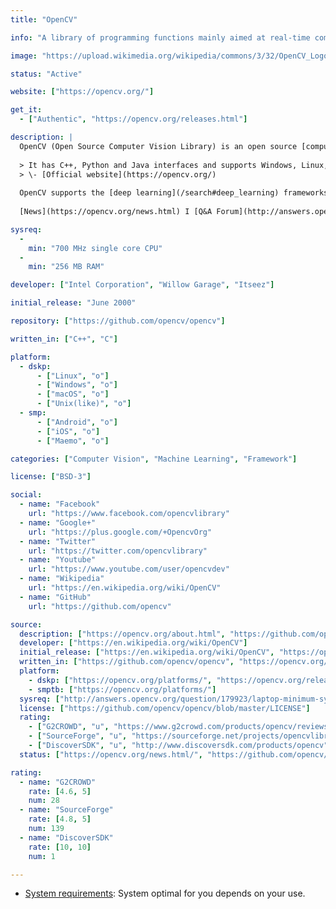 ```yaml
---
title: "OpenCV"

info: "A library of programming functions mainly aimed at real-time computer vision"

image: "https://upload.wikimedia.org/wikipedia/commons/3/32/OpenCV_Logo_with_text_svg_version.svg"

status: "Active"

website: ["https://opencv.org/"]

get_it:
  - ["Authentic", "https://opencv.org/releases.html"]

description: |
  OpenCV (Open Source Computer Vision Library) is an open source [computer vision](/search#computer_vision) and [machine learning](search#machine_learning) software library. OpenCV was built to provide a common infrastructure for [computer vision](/search#computer_vision) applications and to accelerate the use of machine perception in the commercial products.
  
  > It has C++, Python and Java interfaces and supports Windows, Linux, Mac OS, iOS and Android. OpenCV was designed for computational efficiency and with a strong focus on real-time applications. Written in optimized C/C++, the library can take advantage of multi-core processing. Enabled with OpenCL, it can take advantage of the hardware acceleration of the underlying heterogeneous compute platform.
  > \- [Official website](https://opencv.org/)
  
  OpenCV supports the [deep learning](/search#deep_learning) frameworks TensorFlow, Torch/PyTorch and Caffe.
  
  [News](https://opencv.org/news.html) I [Q&A Forum](http://answers.opencv.org/questions/) I [Documentation](https://docs.opencv.org/) I [Wiki](https://github.com/opencv/opencv/wiki) I [IRC](https://webchat.freenode.net/?channels=opencv)

sysreq:
  -
    min: "700 MHz single core CPU"
  -
    min: "256 MB RAM"

developer: ["Intel Corporation", "Willow Garage", "Itseez"]

initial_release: "June 2000"

repository: ["https://github.com/opencv/opencv"]

written_in: ["C++", "C"]

platform:
  - dskp:
      - ["Linux", "o"]
      - ["Windows", "o"]
      - ["macOS", "o"]
      - ["Unix(like)", "o"]
  - smp:
      - ["Android", "o"]
      - ["iOS", "o"]
      - ["Maemo", "o"]

categories: ["Computer Vision", "Machine Learning", "Framework"]

license: ["BSD-3"]

social:
  - name: "Facebook"
    url: "https://www.facebook.com/opencvlibrary"
  - name: "Google+"
    url: "https://plus.google.com/+OpencvOrg"
  - name: "Twitter"
    url: "https://twitter.com/opencvlibrary"
  - name: "Youtube"
    url: "https://www.youtube.com/user/opencvdev"
  - name: "Wikipedia"
    url: "https://en.wikipedia.org/wiki/OpenCV"
  - name: "GitHub"
    url: "https://github.com/opencv"

source:
  description: ["https://opencv.org/about.html", "https://github.com/opencv/opencv/wiki/Deep-Learning-in-OpenCV"]
  developer: ["https://en.wikipedia.org/wiki/OpenCV"]
  initial_release: ["https://en.wikipedia.org/wiki/OpenCV", "https://opencv-python-tutroals.readthedocs.io/en/latest/py_tutorials/py_setup/py_intro/py_intro.html"]
  written_in: ["https://github.com/opencv/opencv", "https://opencv.org/about.html"]
  platform:
    - dskp: ["https://opencv.org/platforms/", "https://opencv.org/releases.html"]
    - smptb: ["https://opencv.org/platforms/"]
  sysreq: ["http://answers.opencv.org/question/179923/laptop-minimum-system-requirement-for-opencv/"]
  license: ["https://github.com/opencv/opencv/blob/master/LICENSE"]
  rating:
    - ["G2CROWD", "u", "https://www.g2crowd.com/products/opencv/reviews"]
    - ["SourceForge", "u", "https://sourceforge.net/projects/opencvlibrary/reviews/"]
    - ["DiscoverSDK", "u", "http://www.discoversdk.com/products/opencv"]
  status: ["https://opencv.org/news.html/", "https://github.com/opencv/opencv/graphs/code-frequency"]

rating:
  - name: "G2CROWD"
    rate: [4.6, 5]
    num: 28
  - name: "SourceForge"
    rate: [4.8, 5]
    num: 139
  - name: "DiscoverSDK"
    rate: [10, 10]
    num: 1

---
```

* [System requirements](#sysreq): System optimal for you depends on your use.